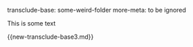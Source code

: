 transclude-base: some-weird-folder
more-meta: to be ignored

This is some text

{{new-transclude-base3.md}}